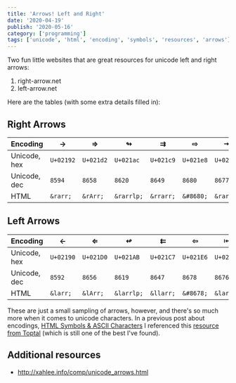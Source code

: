 ```yaml
---
title: 'Arrows! Left and Right'
date: '2020-04-19'
publish: '2020-05-16'
category: ['programming']
tags: ['unicode', 'html', 'encoding', 'symbols', 'resources', 'arrows']
---
```


Two fun little websites that are great resources for unicode left and right arrows:

1. right-arrow.net
2. left-arrow.net

Here are the tables (with some extra details filled in):

## Right Arrows

| Encoding     | →         | ⇒         | ↬          | ⇉         | ⇨         | ⇥         | ⇢         | ↪          | ↦               | ⇶         | ↣          | ⇰         | ↝         | ↠         | ⇾         |
| ------------ | --------- | --------- | ---------- | --------- | --------- | --------- | --------- | ---------- | --------------- | --------- | ---------- | --------- | --------- | --------- | --------- |
| Unicode, hex | `U+02192` | `U+021d2` | `U+021ac`  | `U+021c9` | `U+021e8` | `U+021e5` | `U+021e2` | `U+021aa`  | `U+021a6`       | `U+021f6` | `U+021a3`  | `U+021f0` | `U+0219d` | `U+021a0` | `U+021fe` |
| Unicode, dec | `8594`    | `8658`    | `8620`     | `8649`    | `8680`    | `8677`    | `8674`    | `8618`     | `8614`          | `8694`    | `8611`     | `8688`    | `8605`    | `8608`    | `8702`    |
| HTML         | `&rarr;`  | `&rArr;`  | `&rarrlp;` | `&rrarr;` | `&#8680;` | `&rarrb;` | `&#8674;` | `&rarrhk;` | `&mapstoright;` | `&#8694;` | `&rarrtl;` | `&#8688;` | `&rarrw;` | `&Rarr;`  | `&roarr;` |

## Left Arrows

| Encoding     | ←         | ⇐         | ↫          | ⇇         | ⇦         | ⇤         | ⇠         | ↩          | ↤              | ⬱         | ↢          | ⬅         | ↜         | ↞         | ⇽         |
| ------------ | --------- | --------- | ---------- | --------- | --------- | --------- | --------- | ---------- | -------------- | --------- | ---------- | --------- | --------- | --------- | --------- |
| Unicode, hex | `U+02190` | `U+021D0` | `U+021AB`  | `U+021C7` | `U+021E6` | `U+021E4` | `U+021E0` | `U+021A9`  | `U+0021A4`     | `U+02B31` | `U+021A2`  | `U+02B05` | `U+0219C` | `U+0219E` | `U+021FD` |
| Unicode, dec | `8592`    | `8656`    | `8619`     | `8647`    | `8678`    | `8676`    | `8672`    | `8617`     | `8612`         | `11057`   | `8610`     | `11013`   | `8604`    | `8606`    | `8701`    |
| HTML         | `&larr;`  | `&lArr;`  | `&larrlp;` | `&llarr;` | `&#8678;` | `&larrb;` | `&#8672;` | `&larrhk;` | `&mapstoleft;` |           | `&larrtl;` |           | `&larrw;` | `&Larr;`  | `&loarr;` |

These are just a small sampling of arrows, however, and there's so much more when it comes to unicode characters. In a previous post about encodings, [HTML Symbols & ASCII Characters](html-char-codes) I referenced this [resource from Toptal](https://www.toptal.com/designers/htmlarrows/arrows/) (which is still one of the best I've found).

## Additional resources

-   http://xahlee.info/comp/unicode_arrows.html

